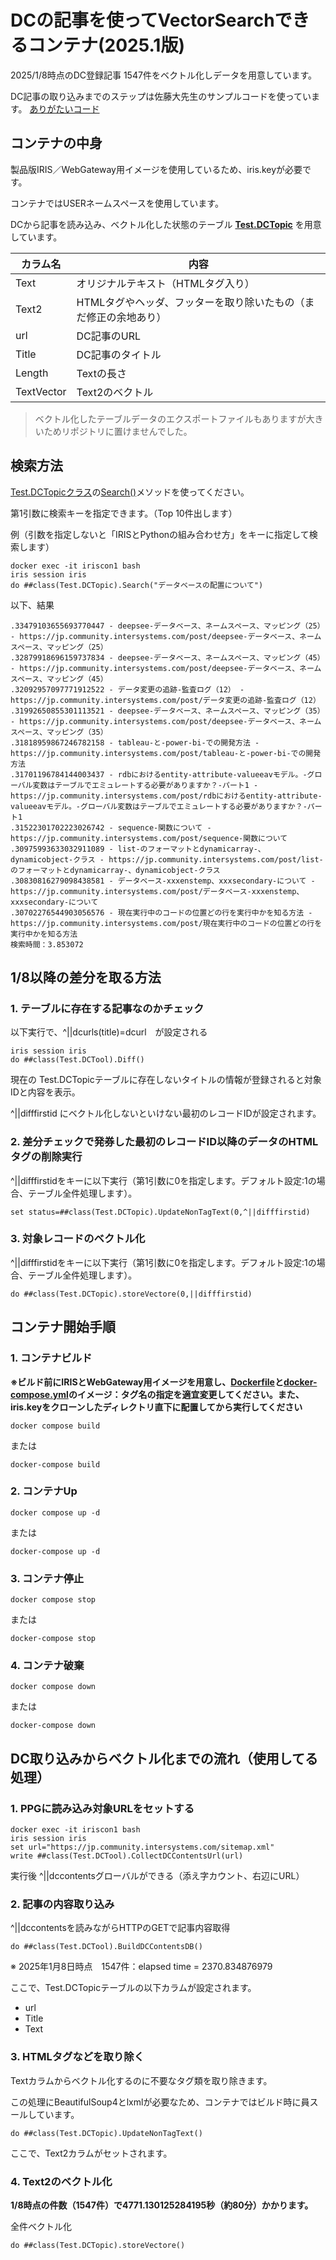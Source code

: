 # DCの記事を使ってVectorSearchできるコンテナ(2025.1版)

2025/1/8時点のDC登録記事 1547件をベクトル化しデータを用意しています。

DC記事の取り込みまでのステップは佐藤大先生のサンプルコードを使っています。
[ありがたいコード](https://github.com/Intersystems-jp/dcfulltextsearch/blob/main/src/DC/Tools.cls)


## コンテナの中身

製品版IRIS／WebGateway用イメージを使用しているため、iris.keyが必要です。

コンテナではUSERネームスペースを使用しています。

DCから記事を読み込み、ベクトル化した状態のテーブル **[Test.DCTopic](/src/Test/DCTopic.cls)** を用意しています。

カラム名|内容
--|--
Text|オリジナルテキスト（HTMLタグ入り）
Text2|HTMLタグやヘッダ、フッターを取り除いたもの（まだ修正の余地あり）
url|DC記事のURL
Title|DC記事のタイトル
Length|Textの長さ
TextVector|Text2のベクトル


>ベクトル化したテーブルデータのエクスポートファイルもありますが大きいためリポジトリに置けませんでした。

## 検索方法

[Test.DCTopicクラス](/src/Test/DCTopic.cls)の[Search()](/src/Test/DCTopic.cls#L120)メソッドを使ってください。

第1引数に検索キーを指定できます。（Top 10件出します）

例（引数を指定しないと「IRISとPythonの組み合わせ方」をキーに指定して検索します）
```
docker exec -it iriscon1 bash
iris session iris
do ##class(Test.DCTopic).Search("データベースの配置について")
```
以下、結果
```USER>do ##class(Test.DCTopic).Search("データベースの配置について")
.33479103655693770447 - deepsee-データベース、ネームスペース、マッピング（25） - https://jp.community.intersystems.com/post/deepsee-データベース、ネームスペース、マッピング（25）
.32879918696159737834 - deepsee-データベース、ネームスペース、マッピング（45） - https://jp.community.intersystems.com/post/deepsee-データベース、ネームスペース、マッピング（45）
.32092957097771912522 - データ変更の追跡-監査ログ（12） - https://jp.community.intersystems.com/post/データ変更の追跡-監査ログ（12）
.31992650855301113521 - deepsee-データベース、ネームスペース、マッピング（35） - https://jp.community.intersystems.com/post/deepsee-データベース、ネームスペース、マッピング（35）
.31818959867246782158 - tableau-と-power-bi-での開発方法 - https://jp.community.intersystems.com/post/tableau-と-power-bi-での開発方法
.31701196784144003437 - rdbにおけるentity-attribute-valueeavモデル。-グローバル変数はテーブルでエミュレートする必要がありますか？-パート1 - https://jp.community.intersystems.com/post/rdbにおけるentity-attribute-valueeavモデル。-グローバル変数はテーブルでエミュレートする必要がありますか？-パート1
.31522301702223026742 - sequence-関数について - https://jp.community.intersystems.com/post/sequence-関数について
.30975993633032911089 - list-のフォーマットとdynamicarray-、dynamicobject-クラス - https://jp.community.intersystems.com/post/list-のフォーマットとdynamicarray-、dynamicobject-クラス
.30830816279098438581 - データベース-xxxenstemp、xxxsecondary-について - https://jp.community.intersystems.com/post/データベース-xxxenstemp、xxxsecondary-について
.30702276544903056576 - 現在実行中のコードの位置どの行を実行中かを知る方法 - https://jp.community.intersystems.com/post/現在実行中のコードの位置どの行を実行中かを知る方法
検索時間：3.853072
```

## 1/8以降の差分を取る方法

### 1. テーブルに存在する記事なのかチェック

以下実行で、^||dcurls(title)=dcurl　が設定される
```
iris session iris
do ##class(Test.DCTool).Diff()
```
現在の Test.DCTopicテーブルに存在しないタイトルの情報が登録されると対象IDと内容を表示。

^||difffirstid にベクトル化しないといけない最初のレコードIDが設定されます。

### 2. 差分チェックで発券した最初のレコードID以降のデータのHTMLタグの削除実行

^||difffirstidをキーに以下実行（第1引数に0を指定します。デフォルト設定:1の場合、テーブル全件処理します）。

```
set status=##class(Test.DCTopic).UpdateNonTagText(0,^||difffirstid)
```

### 3. 対象レコードのベクトル化

^||difffirstidをキーに以下実行（第1引数に0を指定します。デフォルト設定:1の場合、テーブル全件処理します）。
```
do ##class(Test.DCTopic).storeVectore(0,||difffirstid)
```

## コンテナ開始手順

### 1. コンテナビルド

**※ビルド前にIRISとWebGateway用イメージを用意し、[Dockerfile](/Dockerfile)と[docker-compose.yml](/docker-compose.yml)のイメージ：タグ名の指定を適宜変更してください。また、iris.keyをクローンしたディレクトリ直下に配置してから実行してください**

```
docker compose build
```
または
```
docker-compose build
```
### 2. コンテナUp

```
docker compose up -d
```
または
```
docker-compose up -d
```

### 3. コンテナ停止

```
docker compose stop
```
または
```
docker-compose stop
```
### 4. コンテナ破棄

```
docker compose down
```
または
```
docker-compose down
```

## DC取り込みからベクトル化までの流れ（使用してる処理）

### 1. PPGに読み込み対象URLをセットする

```
docker exec -it iriscon1 bash
iris session iris
set url="https://jp.community.intersystems.com/sitemap.xml"
write ##class(Test.DCTool).CollectDCContentsUrl(url)
```
実行後 ^||dccontentsグローバルができる（添え字カウント、右辺にURL）

### 2. 記事の内容取り込み

^||dccontentsを読みながらHTTPのGETで記事内容取得
```
do ##class(Test.DCTool).BuildDCContentsDB()
```
※ 2025年1月8日時点　1547件：elapsed time = 2370.834876979

ここで、Test.DCTopicテーブルの以下カラムが設定されます。

- url
- Title
- Text

### 3. HTMLタグなどを取り除く

Textカラムからベクトル化するのに不要なタグ類を取り除きます。

この処理にBeautifulSoup4とlxmlが必要なため、コンテナではビルド時に員スールしています。

```
do ##class(Test.DCTopic).UpdateNonTagText()
```
ここで、Text2カラムがセットされます。

### 4. Text2のベクトル化

**1/8時点の件数（1547件）で4771.130125284195秒（約80分）かかります。**

全件ベクトル化
```
do ##class(Test.DCTopic).storeVectore()
```
